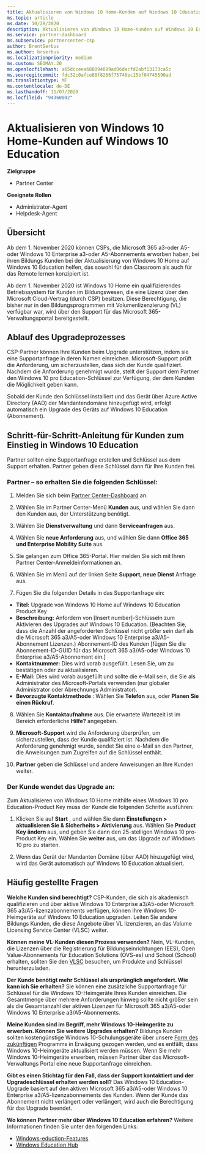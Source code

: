 ```yaml
---
title: Aktualisieren von Windows 10 Home-Kunden auf Windows 10 Education
ms.topic: article
ms.date: 10/28/2020
description: Aktualisieren von Windows 10 Home-Kunden auf Windows 10 Education
ms.service: partner-dashboard
ms.subservice: partnercenter-csp
author: BrentSerbus
ms.author: brserbus
ms.localizationpriority: medium
ms.custom: SEOMAY.20
ms.openlocfilehash: a65dcceea688094089ad06dacfd2abf13173ca5c
ms.sourcegitcommit: fdc32c0afce88f8266f75746ec15bf04745590ad
ms.translationtype: MT
ms.contentlocale: de-DE
ms.lasthandoff: 11/07/2020
ms.locfileid: "94360002"
---
```

# <a name="upgrade-windows-10-home-customers-to-windows-10-education"></a>Aktualisieren von Windows 10 Home-Kunden auf Windows 10 Education

**Zielgruppe**

- Partner Center

**Geeignete Rollen**

- Administrator-Agent
- Helpdesk-Agent

## <a name="overview"></a>Übersicht

Ab dem 1. November 2020 können CSPs, die Microsoft 365 a3-oder A5-oder Windows 10 Enterprise a3-oder A5-Abonnements erworben haben, bei ihren Bildungs Kunden bei der Aktualisierung von Windows 10 Home auf Windows 10 Education helfen, das sowohl für den Classroom als auch für das Remote lernen konzipiert ist.

Ab dem 1. November 2020 ist Windows 10 Home ein qualifizierendes Betriebssystem für Kunden im Bildungswesen, die eine Lizenz über den Microsoft Cloud-Vertrag (durch CSP) besitzen. Diese Berechtigung, die bisher nur in den Bildungsprogrammen mit Volumenlizenzierung (VL) verfügbar war, wird über den Support für das Microsoft 365-Verwaltungsportal bereitgestellt. 

## <a name="how-the-upgrade-process-works"></a>Ablauf des Upgradeprozesses

CSP-Partner können Ihre Kunden beim Upgrade unterstützen, indem sie eine Supportanfrage in deren Namen einreichen. Microsoft-Support prüft die Anforderung, um sicherzustellen, dass sich der Kunde qualifiziert. Nachdem die Anforderung genehmigt wurde, stellt der Support dem Partner den Windows 10 pro Education-Schlüssel zur Verfügung, der dem Kunden die Möglichkeit geben kann.

Sobald der Kunde den Schlüssel installiert und das Gerät über Azure Active Directory (AAD) der Mandantendomäne hinzugefügt wird, erfolgt automatisch ein Upgrade des Geräts auf Windows 10 Education (Abonnement).   

## <a name="step-by-step-process-for-customers-to-get-windows-10-education"></a>Schritt-für-Schritt-Anleitung für Kunden zum Einstieg in Windows 10 Education

Partner sollten eine Supportanfrage erstellen und Schlüssel aus dem Support erhalten. Partner geben diese Schlüssel dann für Ihre Kunden frei.

### <a name="partners--how-to-get-the-keys"></a>Partner – so erhalten Sie die folgenden Schlüssel:

1. Melden Sie sich beim [Partner Center-Dashboard](https://partner.microsoft.com/dashboard) an.

2. Wählen Sie im Partner Center-Menü **Kunden** aus, und wählen Sie dann den Kunden aus, der Unterstützung benötigt.

3. Wählen Sie **Dienstverwaltung** und dann **Serviceanfragen** aus.

4. Wählen Sie **neue Anforderung** aus, und wählen Sie dann **Office 365 und Enterprise Mobility Suite** aus.

5. Sie gelangen zum Office 365-Portal. Hier melden Sie sich mit Ihren Partner Center-Anmeldeinformationen an.

6. Wählen Sie im Menü auf der linken Seite **Support, neue Dienst** Anfrage aus.

7. Fügen Sie die folgenden Details in das Supportanfrage ein:

- **Titel:** Upgrade von Windows 10 Home auf Windows 10 Education Product Key
- **Beschreibung:** Anfordern von [Insert number]-Schlüsseln zum Aktivieren des Upgrades auf Windows 10 Education. (Beachten Sie, dass die Anzahl der angeforderten Schlüssel nicht größer sein darf als die Microsoft 365 a3/A5-oder Windows 10 Enterprise a3/A5-Abonnement Lizenzen.) Abonnement-ID des Kunden [fügen Sie die Abonnement-ID-GUID für das Microsoft 365 a3/A5-oder Windows 10 Enterprise a3/A5-Abonnement ein.]
- **Kontaktnummer:** Dies wird vorab ausgefüllt. Lesen Sie, um zu bestätigen oder zu aktualisieren.
- **E-Mail:** Dies wird vorab ausgefüllt und sollte die e-Mail sein, die Sie als Administrator des Microsoft-Portals verwenden (nur globaler Administrator oder Abrechnungs Administrator).
- **Bevorzugte Kontaktmethode** : Wählen Sie **Telefon** aus, oder **Planen Sie einen Rückruf**.

8. Wählen Sie **Kontaktaufnahme** aus. Die erwartete Wartezeit ist im Bereich erforderliche **Hilfe?** angegeben.

9. **Microsoft-Support** wird die Anforderung überprüfen, um sicherzustellen, dass der Kunde qualifiziert ist. Nachdem die Anforderung genehmigt wurde, sendet Sie eine e-Mail an den Partner, die Anweisungen zum Zugreifen auf die Schlüssel enthält.

10. **Partner** geben die Schlüssel und andere Anweisungen an Ihre Kunden weiter.

### <a name="customer-applies-the-upgrade"></a>Der Kunde wendet das Upgrade an:

Zum Aktualisieren von Windows 10 Home mithilfe eines Windows 10 pro Education-Product Key muss der Kunde die folgenden Schritte ausführen:  

1. Klicken Sie auf **Start** , und wählen Sie dann **Einstellungen > aktualisieren Sie & Sicherheits > Aktivierung** aus. Wählen Sie **Product Key ändern** aus, und geben Sie dann den 25-stelligen Windows 10 pro-Product Key ein. Wählen Sie **weiter** aus, um das Upgrade auf Windows 10 pro zu starten.

2. Wenn das Gerät der Mandanten Domäne (über AAD) hinzugefügt wird, wird das Gerät automatisch auf Windows 10 Education aktualisiert.  

## <a name="frequently-asked-questions"></a>Häufig gestellte Fragen

**Welche Kunden sind berechtigt?**
CSP-Kunden, die sich als akademisch qualifizieren und über aktive Windows 10 Enterprise a3/A5-oder Microsoft 365 a3/A5-lizenzabonnements verfügen, können Ihre Windows 10-Heimgeräte auf Windows 10 Education upgraden. Leiten Sie andere Bildungs Kunden, die diese Angebote über VL lizenzieren, an das Volume Licensing Service Center (VLSC) weiter.

**Können meine VL-Kunden diesen Prozess verwenden?**
Nein, VL-Kunden, die Lizenzen über die Registrierung für Bildungseinrichtungen (EES), Open Value-Abonnements für Education Solutions (OVS-es) und School (School) erhalten, sollten Sie den [VLSC](https://www.microsoft.com/Licensing/servicecenter/default.aspx) besuchen, um Produkte und Schlüssel herunterzuladen. 

**Der Kunde benötigt mehr Schlüssel als ursprünglich angefordert. Wie kann ich Sie erhalten?**
Sie können eine zusätzliche Supportanfrage für Schlüssel für die Windows 10-Heimgeräte Ihres Kunden einreichen. Die Gesamtmenge über mehrere Anforderungen hinweg sollte nicht größer sein als die Gesamtanzahl der aktiven Lizenzen für Microsoft 365 a3/A5-oder Windows 10 Enterprise a3/A5-Abonnements.

**Meine Kunden sind im Begriff, mehr Windows 10-Heimgeräte zu erwerben. Können Sie weitere Upgrades erhalten?**
Bildungs Kunden sollten kostengünstige Windows 10-Schulungsgeräte über unsere [Form des zukünftigen](https://www.microsoft.com/education/products/windows/shapethefuture.aspx) Programms in Erwägung gezogen werden, und es entfällt, dass Windows 10-Heimgeräte aktualisiert werden müssen. Wenn Sie mehr Windows 10-Heimgeräte erwerben, müssen Partner über das Microsoft-Verwaltungs Portal eine neue Supportanfrage einreichen.

**Gibt es einen Stichtag für den Fall, dass der Support kontaktiert und der Upgradeschlüssel erhalten werden soll?**
Das Windows 10 Education-Upgrade basiert auf den aktiven Microsoft 365 a3/A5-oder Windows 10 Enterprise a3/A5-lizenzabonnements des Kunden. Wenn der Kunde das Abonnement nicht verlängert oder verlängert, wird auch die Berechtigung für das Upgrade beendet.

**Wo können Partner mehr über Windows 10 Education erfahren?**
Weitere Informationen finden Sie unter den folgenden Links:

- [Windows-eduction-Features](https://www.microsoft.com/education/products/windows/features)
- [Windows Education Hub](/education/windows/)